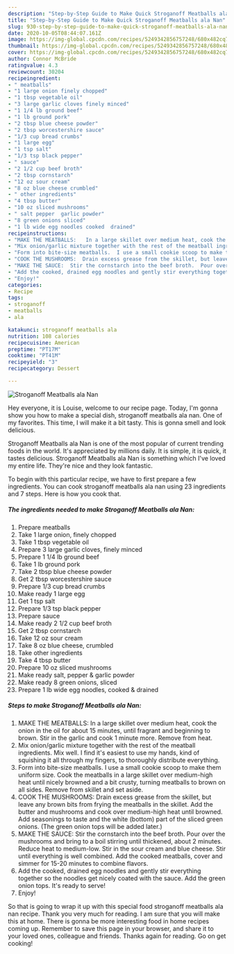 ```yaml
---
description: "Step-by-Step Guide to Make Quick Stroganoff Meatballs ala Nan"
title: "Step-by-Step Guide to Make Quick Stroganoff Meatballs ala Nan"
slug: 930-step-by-step-guide-to-make-quick-stroganoff-meatballs-ala-nan
date: 2020-10-05T08:44:07.161Z
image: https://img-global.cpcdn.com/recipes/5249342856757248/680x482cq70/stroganoff-meatballs-ala-nan-recipe-main-photo.jpg
thumbnail: https://img-global.cpcdn.com/recipes/5249342856757248/680x482cq70/stroganoff-meatballs-ala-nan-recipe-main-photo.jpg
cover: https://img-global.cpcdn.com/recipes/5249342856757248/680x482cq70/stroganoff-meatballs-ala-nan-recipe-main-photo.jpg
author: Connor McBride
ratingvalue: 4.3
reviewcount: 30204
recipeingredient:
- " meatballs"
- "1 large onion finely chopped"
- "1 tbsp vegetable oil"
- "3 large garlic cloves finely minced"
- "1 1/4 lb ground beef"
- "1 lb ground pork"
- "2 tbsp blue cheese powder"
- "2 tbsp worcestershire sauce"
- "1/3 cup bread crumbs"
- "1 large egg"
- "1 tsp salt"
- "1/3 tsp black pepper"
- " sauce"
- "2 1/2 cup beef broth"
- "2 tbsp cornstarch"
- "12 oz sour cream"
- "8 oz blue cheese crumbled"
- " other ingredients"
- "4 tbsp butter"
- "10 oz sliced mushrooms"
- " salt pepper  garlic powder"
- "8 green onions sliced"
- "1 lb wide egg noodles cooked  drained"
recipeinstructions:
- "MAKE THE MEATBALLS:   In a large skillet over medium heat, cook the onion in the oil for about 15 minutes, until fragrant and beginning to brown.  Stir in the garlic and cook 1 minute more.  Remove from heat."
- "Mix onion/garlic mixture together with the rest of the meatball ingredients.  Mix well.  I find it&#39;s easiest to use my hands, kind of squishing it all through my fingers, to thoroughly distribute everything."
- "Form into bite-size meatballs.  I use a small cookie scoop to make them uniform size.  Cook the meatballs in a large skillet over medium-high heat until nicely browned and a bit crusty, turning meatballs to brown on all sides.  Remove from skillet and set aside."
- "COOK THE MUSHROOMS:  Drain excess grease from the skillet, but leave any brown bits from frying the meatballs in the skillet.  Add the butter and mushrooms and cook over medium-high heat until browned.  Add seasonings to taste and the white (bottom) part of the sliced green onions.  (The green onion tops will be added later.)"
- "MAKE THE SAUCE:  Stir the cornstarch into the beef broth.  Pour over the mushrooms and bring to a boil stirring until thickened, about 2 minutes.  Reduce heat to medium-low.  Stir in the sour cream and blue cheese.  Stir until everything is well combined.  Add the cooked meatballs, cover and simmer for 15-20 minutes to combine flavors."
- "Add the cooked, drained egg noodles and gently stir everything together so the noodles get nicely coated with the sauce.  Add the green onion tops.  It&#39;s ready to serve!"
- "Enjoy!"
categories:
- Recipe
tags:
- stroganoff
- meatballs
- ala

katakunci: stroganoff meatballs ala 
nutrition: 108 calories
recipecuisine: American
preptime: "PT17M"
cooktime: "PT41M"
recipeyield: "3"
recipecategory: Dessert

---
```



![Stroganoff Meatballs ala Nan](https://img-global.cpcdn.com/recipes/5249342856757248/680x482cq70/stroganoff-meatballs-ala-nan-recipe-main-photo.jpg)

Hey everyone, it is Louise, welcome to our recipe page. Today, I'm gonna show you how to make a special dish, stroganoff meatballs ala nan. One of my favorites. This time, I will make it a bit tasty. This is gonna smell and look delicious.



Stroganoff Meatballs ala Nan is one of the most popular of current trending foods in the world. It's appreciated by millions daily. It is simple, it is quick, it tastes delicious. Stroganoff Meatballs ala Nan is something which I've loved my entire life. They're nice and they look fantastic.


To begin with this particular recipe, we have to first prepare a few ingredients. You can cook stroganoff meatballs ala nan using 23 ingredients and 7 steps. Here is how you cook that.

<!--inarticleads1-->

##### The ingredients needed to make Stroganoff Meatballs ala Nan:

1. Prepare  meatballs
1. Take 1 large onion, finely chopped
1. Take 1 tbsp vegetable oil
1. Prepare 3 large garlic cloves, finely minced
1. Prepare 1 1/4 lb ground beef
1. Take 1 lb ground pork
1. Take 2 tbsp blue cheese powder
1. Get 2 tbsp worcestershire sauce
1. Prepare 1/3 cup bread crumbs
1. Make ready 1 large egg
1. Get 1 tsp salt
1. Prepare 1/3 tsp black pepper
1. Prepare  sauce
1. Make ready 2 1/2 cup beef broth
1. Get 2 tbsp cornstarch
1. Take 12 oz sour cream
1. Take 8 oz blue cheese, crumbled
1. Take  other ingredients
1. Take 4 tbsp butter
1. Prepare 10 oz sliced mushrooms
1. Make ready  salt, pepper &amp; garlic powder
1. Make ready 8 green onions, sliced
1. Prepare 1 lb wide egg noodles, cooked &amp; drained




<!--inarticleads2-->

##### Steps to make Stroganoff Meatballs ala Nan:

1. MAKE THE MEATBALLS:   In a large skillet over medium heat, cook the onion in the oil for about 15 minutes, until fragrant and beginning to brown.  Stir in the garlic and cook 1 minute more.  Remove from heat.
1. Mix onion/garlic mixture together with the rest of the meatball ingredients.  Mix well.  I find it&#39;s easiest to use my hands, kind of squishing it all through my fingers, to thoroughly distribute everything.
1. Form into bite-size meatballs.  I use a small cookie scoop to make them uniform size.  Cook the meatballs in a large skillet over medium-high heat until nicely browned and a bit crusty, turning meatballs to brown on all sides.  Remove from skillet and set aside.
1. COOK THE MUSHROOMS:  Drain excess grease from the skillet, but leave any brown bits from frying the meatballs in the skillet.  Add the butter and mushrooms and cook over medium-high heat until browned.  Add seasonings to taste and the white (bottom) part of the sliced green onions.  (The green onion tops will be added later.)
1. MAKE THE SAUCE:  Stir the cornstarch into the beef broth.  Pour over the mushrooms and bring to a boil stirring until thickened, about 2 minutes.  Reduce heat to medium-low.  Stir in the sour cream and blue cheese.  Stir until everything is well combined.  Add the cooked meatballs, cover and simmer for 15-20 minutes to combine flavors.
1. Add the cooked, drained egg noodles and gently stir everything together so the noodles get nicely coated with the sauce.  Add the green onion tops.  It&#39;s ready to serve!
1. Enjoy!




So that is going to wrap it up with this special food stroganoff meatballs ala nan recipe. Thank you very much for reading. I am sure that you will make this at home. There is gonna be more interesting food in home recipes coming up. Remember to save this page in your browser, and share it to your loved ones, colleague and friends. Thanks again for reading. Go on get cooking!
